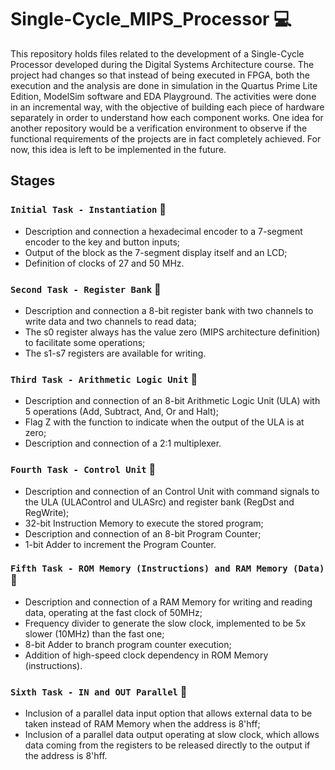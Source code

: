 # Single-Cycle_MIPS_Processor :computer:
This repository holds files related to the development of a Single-Cycle Processor developed during the Digital Systems Architecture course.
The project had changes so that instead of being executed in FPGA, both the execution and the analysis are done in simulation in the Quartus Prime Lite Edition, ModelSim software and EDA Playground.
The activities were done in an incremental way, with the objective of building each piece of hardware separately in order to understand how each component works.
One idea for another repository would be a verification environment to observe if the functional requirements of the projects are in fact completely achieved. For now, this idea is left to be implemented in the future.

## Stages

### `Initial Task - Instantiation` :open_file_folder:
- Description and connection a hexadecimal encoder to a 7-segment encoder to the key and button inputs;
- Output of the block as the 7-segment display itself and an LCD;
- Definition of clocks of 27 and 50 MHz.

### `Second Task - Register Bank` :open_file_folder:
- Description and connection a 8-bit register bank with two channels to write data and two channels to read data;
- The s0 register always has the value zero (MIPS architecture definition) to facilitate some operations;
- The s1-s7 registers are available for writing.

### `Third Task - Arithmetic Logic Unit` :open_file_folder:
- Description and connection of an 8-bit Arithmetic Logic Unit (ULA) with 5 operations (Add, Subtract, And, Or and Halt);
- Flag Z with the function to indicate when the output of the ULA is at zero;
- Description and connection of a 2:1 multiplexer.

### `Fourth Task - Control Unit` :open_file_folder:
- Description and connection of an Control Unit with command signals to the ULA (ULAControl and ULASrc) and register bank (RegDst and RegWrite);
- 32-bit Instruction Memory to execute the stored program;
- Description and connection of an 8-bit Program Counter;
- 1-bit Adder to increment the Program Counter.

### `Fifth Task - ROM Memory (Instructions) and RAM Memory (Data)` :open_file_folder:
- Description and connection of a RAM Memory for writing and reading data, operating at the fast clock of 50MHz;
- Frequency divider to generate the slow clock, implemented to be 5x slower (10MHz) than the fast one;
- 8-bit Adder to branch program counter execution;
- Addition of high-speed clock dependency in ROM Memory (instructions).

### `Sixth Task - IN and OUT Parallel` :open_file_folder:
- Inclusion of a parallel data input option that allows external data to be taken instead of RAM Memory when the address is 8'hff;
- Inclusion of a parallel data output operating at slow clock, which allows data coming from the registers to be released directly to the output if the address is 8'hff.
